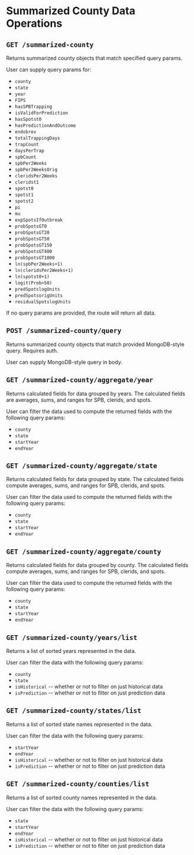 # Summarized County Data Operations

## `GET /summarized-county`

Returns summarized county objects that match specified query params.

User can supply query params for:

- `county`
- `state`
- `year`
- `FIPS`
- `hasSPBTrapping`
- `isValidForPrediction`
- `hasSpotst0`
- `hasPredictionAndOutcome`
- `endobrev`
- `totalTrappingDays`
- `trapCount`
- `daysPerTrap`
- `spbCount`
- `spbPer2Weeks`
- `spbPer2WeeksOrig`
- `cleridsPer2Weeks`
- `cleridst1`
- `spotst0`
- `spotst1`
- `spotst2`
- `pi`
- `mu`
- `expSpotsIfOutbreak`
- `probSpotsGT0`
- `probSpotsGT20`
- `probSpotsGT50`
- `probSpotsGT150`
- `probSpotsGT400`
- `probSpotsGT1000`
- `ln(spbPer2Weeks+1)`
- `ln(cleridsPer2Weeks+1)`
- `ln(spotst0+1)`
- `logit(Prob>50)`
- `predSpotslogUnits`
- `predSpotsorigUnits`
- `residualSpotslogUnits`

If no query params are provided, the route will return all data.

## `POST /summarized-county/query`

Returns summarized county objects that match provided MongoDB-style query. Requires auth.

User can supply MongoDB-style query in body.

## `GET /summarized-county/aggregate/year`

Returns calculated fields for data grouped by years. The calculated fields are averages, sums, and ranges for SPB, clerids, and spots.

User can filter the data used to compute the returned fields with the following query params:

- `county`
- `state`
- `startYear`
- `endYear`

## `GET /summarized-county/aggregate/state`

Returns calculated fields for data grouped by state. The calculated fields compute averages, sums, and ranges for SPB, clerids, and spots.

User can filter the data used to compute the returned fields with the following query params:

- `county`
- `state`
- `startYear`
- `endYear`

## `GET /summarized-county/aggregate/county`

Returns calculated fields for data grouped by county. The calculated fields compute averages, sums, and ranges for SPB, clerids, and spots.

User can filter the data used to compute the returned fields with the following query params:

- `county`
- `state`
- `startYear`
- `endYear`

## `GET /summarized-county/years/list`

Returns a list of sorted years represented in the data.

User can filter the data with the following query params:

- `county`
- `state`
- `isHistorical` -- whether or not to filter on just historical data
- `isPrediction` -- whether or not to filter on just prediction data

## `GET /summarized-county/states/list`

Returns a list of sorted state names represented in the data.

User can filter the data with the following query params:

- `startYear`
- `endYear`
- `isHistorical` -- whether or not to filter on just historical data
- `isPrediction` -- whether or not to filter on just prediction data

## `GET /summarized-county/counties/list`

Returns a list of sorted county names represented in the data.

User can filter the data with the following query params:

- `state`
- `startYear`
- `endYear`
- `isHistorical` -- whether or not to filter on just historical data
- `isPrediction` -- whether or not to filter on just prediction data
